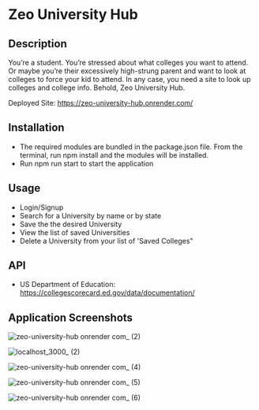 # Zeo University Hub

## Description 
You’re a student. You’re stressed about what colleges you want to attend. Or maybe you’re their excessively high-strung parent and want to look at colleges to force your kid to attend. In any case, you need a site to look up colleges and college info.
Behold, Zeo University Hub.

Deployed Site: https://zeo-university-hub.onrender.com/

## Installation

- The required modules are bundled in the package.json file. From the terminal, run npm install and the modules will be installed.
- Run npm run start to start the application

## Usage

- Login/Signup
- Search for a University by name or by state
- Save the the desired University
- View the list of saved Universities
- Delete a University from your list of 'Saved Colleges"

## API

- US Department of Education: https://collegescorecard.ed.gov/data/documentation/

## Application Screenshots

![zeo-university-hub onrender com_ (2)](https://github.com/Erik-Aku/Zeo-University-Hub/assets/92487526/a1685c21-33f4-4331-af57-57731ac0e3bc)


![localhost_3000_ (2)](https://github.com/Erik-Aku/Zeo-University-Hub/assets/92487526/6e7b83b1-7982-4dc3-b4eb-b6ad23211bd4)


![zeo-university-hub onrender com_ (4)](https://github.com/Erik-Aku/Zeo-University-Hub/assets/92487526/f8f89279-174f-4e48-82da-3b0f6a341ef7)


![zeo-university-hub onrender com_ (5)](https://github.com/Erik-Aku/Zeo-University-Hub/assets/92487526/fefbb2aa-633b-4c8c-8def-45c45d837864)


![zeo-university-hub onrender com_ (6)](https://github.com/Erik-Aku/Zeo-University-Hub/assets/92487526/61145766-81c0-4a1e-80ef-862245825b2f)









